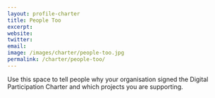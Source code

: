 ```yaml
---
layout: profile-charter
title: People Too
excerpt: 
website: 
twitter: 
email: 
image: /images/charter/people-too.jpg
permalink: /charter/people-too/
---
```


Use this space to tell people why your organisation signed the Digital Participation Charter and which projects you are supporting.